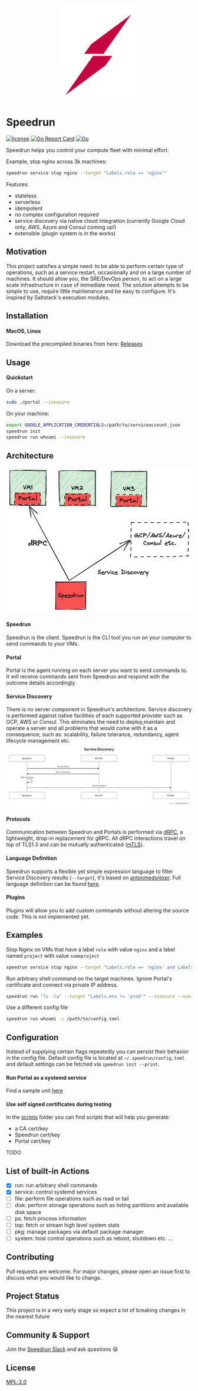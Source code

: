 <p align="center">
  <a rel="nofollow">
    <img src="assets/logo.png?raw=true" width="200" style="max-width:100%;">
  </a>
</p>

# Speedrun

[![license](https://img.shields.io/badge/license-MPL2-blue.svg)](https://github.com/dpogorzelski/speedrun/blob/master/LICENSE)
[![Go Report Card](https://goreportcard.com/badge/github.com/dpogorzelski/speedrun)](https://goreportcard.com/report/github.com/dpogorzelski/speedrun)
[![Go](https://github.com/dpogorzelski/speedrun/actions/workflows/go.yml/badge.svg)](https://github.com/dpogorzelski/speedrun/actions/workflows/go.yml)

Speedrun helps you control your compute fleet with minimal effort.

Example, stop nginx across 3k machines:

```bash
speedrun service stop nginx --target "Labels.role == 'nginx'"
```

Features:

* stateless
* serverless
* idempotent
* no complex configuration required
* service discovery via native cloud integration (currently Google Cloud only, AWS, Azure and Consul coming up!)
* extensible (plugin system is in the works)

## Motivation
This project satisfies a simple need: to be able to perform certain type of operations, such as a service restart, occasionally and on a large number of machines. It should allow you, the SRE/DevOps person, to act on a large scale infrastructure in case of immediate need. The solution attempts to be simple to use, require little maintenance and be easy to configure. It's inspired by Saltstack's execution modules.

## Installation

#### MacOS, Linux

Download the precompiled binaries from here: [Releases](https://github.com/dpogorzelski/speedrun/releases)

## Usage

#### Quickstart

On a server:

```bash
sudo ./portal --insecure
```

On your machine:

```bash
export GOOGLE_APPLICATION_CREDENTIALS=/path/to/serviceaccount.json
speedrun init
speedrun run whoami --insecure
```

## Architecture

<p align="center">
  <a rel="nofollow">
    <img src="assets/architecture-overview.png" width="600" style="max-width:100%;">
  </a>
</p>

#### Speedrun
Speedrun is the client. Speedrun is the CLI tool you run on your computer to send commands to your VMs.

#### Portal
Portal is the agent running on each server you want to send commands to. It will receive commands sent from Speedrun and respond with the outcome details accordingly.
#### Service Discovery
There is no server component in Speedrun's architecture. Service discovery is performed against native facilities of each supported provider such as GCP, AWS or Consul.
This eliminates the need to deploy,maintain and operate a server and all problems that would come with it as a consequence, such as: scalability, failure tolerance, redundancy, agent lifecycle management etc.
![Service Discovery](assets/service-discovery-sequence.png)

#### Protocols

Communication between Speedrun and Portals is performed via [dRPC](https://github.com/storj/drpc), a lightweight, drop-in replacement for gRPC. All dRPC interactions travel on top of TLS1.3 and can be mutually authenticated ([mTLS](https://en.wikipedia.org/wiki/Mutual_authentication)).

#### Language Definition
Speedrun supports a flexible yet simple expression language to filter Service Discovery results (`--target`), it's based on [antonmedv/expr](https://github.com/antonmedv/expr). Full language definition can be found [here](https://github.com/antonmedv/expr/blob/master/docs/Language-Definition.md).

#### Plugins
Plugins will allow you to add custom commands without altering the source code. This is not implemented yet.

## Examples

Stop Nginx on VMs that have a label `role` with value `nginx` and a label named `project` with value `someproject`

```bash
speedrun service stop nginx --target "Labels.role == 'nginx' and Labels.project == 'someproject'"
```

Run arbitrary shell command on the target machines. Ignore Portal's certificate and connect via private IP address.

```bash
speedrun run "ls -la" --target "Labels.env != 'prod'" --insecure --use-private-ip
```

Use a different config file

```bash
speedrun run whoami -c /path/to/config.toml
```

## Configuration

Instead of supplying certain flags repeatedly you can persist their behavior in the config file. Default config file is located at `~/.speedrun/config.toml` and default settings can be fetched via `speedrun init --print`.

#### Run Portal as a systemd service
Find a sample unit [here](init/portal.service)

#### Use self signed certificates during testing
In the [scripts](scripts/) folder you can find scripts that will help you generate:
* a CA cert/key
* Speedrun cert/key
* Portal cert/key

TODO

## List of built-in Actions
* [x] run: run arbitrary shell commands
* [X] service: control systemd services
* [ ] file: perform file operations such as read or tail
* [ ] disk: perform storage operations such as listing partitions and available disk space
* [ ] ps: fetch process information
* [ ] top: fetch or stream high level system stats
* [ ] pkg: manage packages via default package manager
* [ ] system: host control operations such as reboot, shutdown etc.
...
## Contributing

Pull requests are welcome. For major changes, please open an issue first to discuss what you would like to change.

## Project Status

This project is in a very early stage so expect a lot of breaking changes in the nearest future

## Community & Support

Join the [Speedrun Slack](https://join.slack.com/t/slack-w9m7528/shared_invite/zt-11lyemhxe-EdWi0zqh0rIEYc85mKI6_g) and ask questions 😃

## License

[MPL-2.0](LICENSE)
